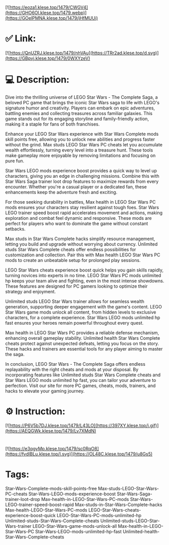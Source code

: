 [![https://eoza1.klese.top/1479/CWGV4](https://GHO6Ol.klese.top/1479.webp)](https://GOelPMNA.klese.top/1479/jHfMUUi)
# ✅ Link:
[![https://QnUZRJ.klese.top/1479/nhVAu](https://TRr2ad.klese.top/d.svg)](https://GBpvj.klese.top/1479/0WXYzeV)
# 💻 Description:
Dive into the thrilling universe of LEGO Star Wars - The Complete Saga, a beloved PC game that brings the iconic Star Wars saga to life with LEGO's signature humor and creativity. Players can embark on epic adventures, battling enemies and collecting treasures across familiar galaxies. This game stands out for its engaging storyline and family-friendly action, making it a staple for fans of both franchises.



Enhance your LEGO Star Wars experience with Star Wars Complete mods skill points free, allowing you to unlock new abilities and progress faster without the grind. Max studs LEGO Star Wars PC cheats let you accumulate wealth effortlessly, turning every level into a treasure hunt. These tools make gameplay more enjoyable by removing limitations and focusing on pure fun.



Star Wars LEGO mods experience boost provides a quick way to level up characters, giving you an edge in challenging missions. Combine this with Star Wars Saga trainer loot drop features to maximize rewards from every encounter. Whether you're a casual player or a dedicated fan, these enhancements keep the adventure fresh and exciting.



For those seeking durability in battles, Max health in LEGO Star Wars PC mods ensures your characters stay resilient against tough foes. Star Wars LEGO trainer speed boost rapid accelerates movement and actions, making exploration and combat feel dynamic and responsive. These mods are perfect for players who want to dominate the game without constant setbacks.



Max studs in Star Wars Complete hacks simplify resource management, letting you build and upgrade without worrying about currency. Unlimited studs Star Wars Complete cheats offer endless possibilities for customization and collection. Pair this with Max health LEGO Star Wars PC mods to create an unbeatable setup for prolonged play sessions.



LEGO Star Wars cheats experience boost quick helps you gain skills rapidly, turning novices into experts in no time. LEGO Star Wars PC mods unlimited hp keeps your team alive and fighting, even in the most intense showdowns. These features are designed for PC gamers looking to optimize their strategy and enjoyment.



Unlimited studs LEGO Star Wars trainer allows for seamless wealth generation, supporting deeper engagement with the game's content. LEGO Star Wars game mods unlock all content, from hidden levels to exclusive characters, for a complete experience. Star Wars LEGO mods unlimited hp fast ensures your heroes remain powerful throughout every quest.



Max health in LEGO Star Wars PC provides a reliable defense mechanism, enhancing overall gameplay stability. Unlimited health Star Wars Complete cheats protect against unexpected defeats, letting you focus on the story. These hacks and trainers are essential tools for any player aiming to master the saga.



In conclusion, LEGO Star Wars - The Complete Saga offers endless replayability with the right cheats and mods at your disposal. By incorporating features like Unlimited studs Star Wars Complete cheats and Star Wars LEGO mods unlimited hp fast, you can tailor your adventure to perfection. Visit our site for more PC games, cheats, mods, trainers, and hacks to elevate your gaming journey.

# ⚙️ Instruction:
[![https://P6V5b7DJ.klese.top/1479/L43LO](https://397XY.klese.top/i.gif)](https://AEQGWk.klese.top/1479/Lv7XMdN)
#
[![https://e3qgyMp.klese.top/1479/sc0RqO8](https://fvdIBLu.klese.top/l.svg)](https://OL48C.klese.top/1479/u8Gs5)
# Tags:
Star-Wars-Complete-mods-skill-points-free Max-studs-LEGO-Star-Wars-PC-cheats Star-Wars-LEGO-mods-experience-boost Star-Wars-Saga-trainer-loot-drop Max-health-in-LEGO-Star-Wars-PC-mods Star-Wars-LEGO-trainer-speed-boost-rapid Max-studs-in-Star-Wars-Complete-hacks Max-health-LEGO-Star-Wars-PC-mods LEGO-Star-Wars-cheats-experience-boost-quick LEGO-Star-Wars-PC-mods-unlimited-hp Unlimited-studs-Star-Wars-Complete-cheats Unlimited-studs-LEGO-Star-Wars-trainer LEGO-Star-Wars-game-mods-unlock-all Max-health-in-LEGO-Star-Wars-PC Star-Wars-LEGO-mods-unlimited-hp-fast Unlimited-health-Star-Wars-Complete-cheats







